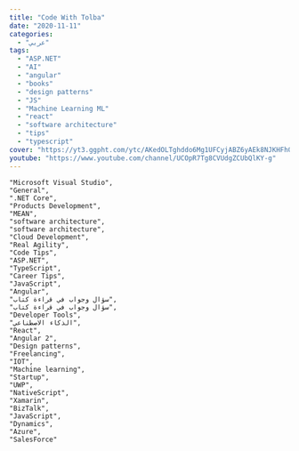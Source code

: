 ```yaml
---
title: "Code With Tolba"
date: "2020-11-11"
categories:
  - "عربي"
tags:
  - "ASP.NET"
  - "AI"
  - "angular"
  - "books"
  - "design patterns"
  - "JS"
  - "Machine Learning ML"
  - "react"
  - "software architecture"
  - "tips"
  - "typescript"
cover: "https://yt3.ggpht.com/ytc/AKedOLTghddo6Mg1UFCyjABZ6yAEk8NJKHFh0XHeUX-IpA=s88-c-k-c0x00ffffff-no-rj"
youtube: "https://www.youtube.com/channel/UCOpR7Tg8CVUdgZCUbQlKY-g"
---
```


    "Microsoft Visual Studio",
    "General",
    ".NET Core",
    "Products Development",
    "MEAN",
    "software architecture",
    "software architecture",
    "Cloud Development",
    "Real Agility",
    "Code Tips",
    "ASP.NET",
    "TypeScript",
    "Career Tips",
    "JavaScript",
    "Angular",
    "سؤال وجواب في قراءة كتاب",
    "سؤال وجواب في قراءة كتاب",
    "Developer Tools",
    "الذكاء الاصطناعي",
    "React",
    "Angular 2",
    "Design patterns",
    "Freelancing",
    "IOT",
    "Machine learning",
    "Startup",
    "UWP",
    "NativeScript",
    "Xamarin",
    "BizTalk",
    "JavaScript",
    "Dynamics",
    "Azure",
    "SalesForce"
